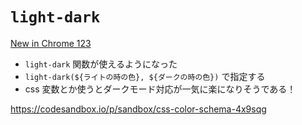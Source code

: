 # `light-dark`

[New in Chrome 123](https://developer.chrome.com/blog/new-in-chrome-123?hl=en#light-dark)

- `light-dark` 関数が使えるようになった
- `light-dark(${ライトの時の色}, ${ダークの時の色})` で指定する
- css 変数とか使うとダークモード対応が一気に楽になりそうである！

https://codesandbox.io/p/sandbox/css-color-schema-4x9sqg
